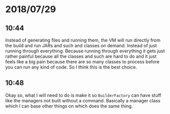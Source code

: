 # 2018/07/29

## 10:44

Instead of generating files and running them, the VM will run directly from
the build and run JARs and such and classes on demand. Instead of just running
through everything. Because running through everything it gets just rather
painful because all the classes and such are hard to do and it just feels like
a big pain because there are so many classes to process before you can run
any kind of code. So I think this is the best choice.

## 10:48

Okay so, what I will need to do is make it so `BuilderFactory` can have stuff
like the managers not built without a command. Basically a manager class which
I can base other things on which does the same thing.
